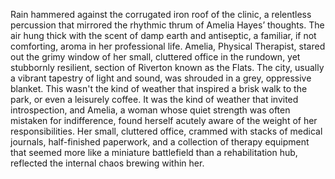 Rain hammered against the corrugated iron roof of the clinic, a relentless percussion that mirrored the rhythmic thrum of Amelia Hayes’ thoughts.  The air hung thick with the scent of damp earth and antiseptic, a familiar, if not comforting, aroma in her professional life.  Amelia, Physical Therapist, stared out the grimy window of her small, cluttered office in the rundown, yet stubbornly resilient, section of Riverton known as the Flats.  The city, usually a vibrant tapestry of light and sound, was shrouded in a grey, oppressive blanket. This wasn't the kind of weather that inspired a brisk walk to the park, or even a leisurely coffee.  It was the kind of weather that invited introspection, and Amelia, a woman whose quiet strength was often mistaken for indifference, found herself acutely aware of the weight of her responsibilities.  Her small, cluttered office, crammed with stacks of medical journals, half-finished paperwork, and a collection of therapy equipment that seemed more like a miniature battlefield than a rehabilitation hub, reflected the internal chaos brewing within her.
